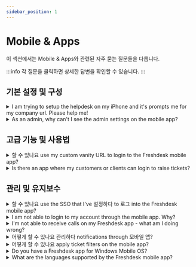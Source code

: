 ```yaml
---
sidebar_position: 1
---
```


# Mobile &amp; Apps

이 섹션에서는 Mobile &amp; Apps와 관련된 자주 묻는 질문들을 다룹니다.

:::info
각 질문을 클릭하면 상세한 답변을 확인할 수 있습니다.
:::


## 기본 설정 및 구성

<details>
<summary>I am trying to setup the helpdesk on my iPhone and it's prompts me for my company url. Please help me!</summary>

<p>When you are on the go, you would want to have Freshdesk wired to your phone to track the notifications on the tickets. We do have a mobile app that would help you check tickets, respond to them and track customers as well as social channels. Furthermore, attending calls on the app has never been more convenient as you would be able to return them from the app itself. </p><p><br /></p><p>Once you set this up, the first step would be to enter the company URL which would be the <strong>"</strong><strong>account URL"</strong> (yourcompany.freshdesk.com) that you use to login to the portal. If you are using a custom URL for your Freshdesk Account, you could make use of that as well, while logging in.</p>

</details>

<details>
<summary>As an admin, why can't I see the admin settings on the mobile app?</summary>

<p ><span style={{ fontSize: "16px" }}>As of now, the mobile app is designed for an agent when they are on-the-go and to respond or makes updates to tickets with high priority and need attention when you are away from office. Admin settings would be part of the configuration for workflows and so, it is currently a part of the Web App only and not part of the Freshdesk Mobile App.</span></p><p ><br /></p><p ><span style={{ fontSize: "16px" }}><br /></span></p>

</details>


## 고급 기능 및 사용법

<details>
<summary>할 수 있나요 use my custom vanity URL to login to the Freshdesk mobile app?</summary>

<p>If you are using a custom URL with your Freshdesk Account, you could use the same on the Freshdesk Mobile App, for login. At the same time, the default Freshdesk URL, which would go by YourCompanyName.freshdesk.com would work as well and could also be used for login using the Mobile App.</p>

</details>

<details>
<summary>Is there an app where my customers or clients can login to raise tickets?</summary>

<p ><span style={{ fontSize: "16px" }}>As of now, the Freshdesk Mobile app is only for agents to use on-the-go and not for customers. If you are looking for a customer facing mobile app, leave us an email at support@freshdesk.com and one of our agents will be in touch.</span></p>

</details>


## 관리 및 유지보수

<details>
<summary>할 수 있나요 use the SSO that I've 설정하다 to 로그 into the Freshdesk mobile app?</summary>

<p ><span style={{ fontSize: "16px" }}>Yes, you'll be able to log into your Freshdesk account using the credentials you use for the SSO you have set up. You would also have the option to bypass the SSO and use the normal Freshdesk login.</span></p>

</details>

<details>
<summary>I am not able to login to my account through the mobile app. Why?</summary>

<p>Please verify the Freshdesk URL. It would go by <em>your_company_name</em>.freshdesk.com. Your Username would be your agent email address and you would have to enter your password.</p><p><br /></p><p>Also, if you have SSO, you would have to use your SSO credentials accordingly. Also please open your account in the browser and do the following steps:</p><p><br /></p>Type your URL in the address bar, hit enter and select Login. And then choose the option " Are you an Agent? Login here" and it will redirect you to the Freshworks page. Select "Forgot password" option, enter your email address and a password reset link will be sent to your email. Reset the password using the link and you can log in to the account.<p><br /></p><p>If you continue to face any issues with login, please feel free to write to support@freshdesk.com and one of our agents would get in contact with you to assist you regarding this.</p>

</details>

<details>
<summary>I'm not able to receive calls on my Freshdesk app - what am I doing wrong?</summary>

<p ><span style={{ fontSize: "16px" }}>Can you ensure the following:</span></p><p ><span style={{ fontSize: "16px" }}></span><span style={{ fontSize: "16px" }}><br /></span></p><ul><li><span style={{ fontSize: "16px" }}>Your Freshdesk account is set to accept calls via <strong>Browser/app</strong> (from the Call Button next to the Agent Avatar).</span></li><li><span style={{ fontSize: "16px" }}>The option to allow incoming calls on the app is turned on (under the App Settings). </span></li><li><span style={{ fontSize: "16px" }}>If you are receiving calls from the browser but not on the app, then please ensure the Freshdesk app is running in the background and not closed. </span></li></ul><p ><br /></p><p ><span style={{ fontSize: "16px" }}><span style={{ fontSize: "16px" }}></span><span style={{ fontSize: "16px" }}></span><span style={{ fontSize: "16px" }}></span><span style={{ fontSize: "16px" }}>Please write to <strong>support@freshdesk.com</strong> if you are facing issues in finding the options listed above.</span></span></p>

</details>

<details>
<summary>어떻게 할 수 있나요 관리하다 notifications through 모바일 앱?</summary>

<p>Using your Freshdesk Mobile App, you would be able to receive notifications on ticket updates. In your Mobile App, navigate to <strong>Settings--&gt;Ticket Notifications</strong>. There, you would be able to manage the push notifications you would like to receive, by Turning On/Off the listed options.</p><p><br /></p><p>You could also change the Notification Tone or turn on/off the Vibrate option from the same menu. The changes would get auto-saved.</p>

</details>

<details>
<summary>어떻게 할 수 있나요 apply ticket filters on the mobile app?</summary>

<p class="fd-toc"><strong>TABLE OF CONTENTS</strong></p><ul><li><a href="#%E2%80%8B"></a><a href="#Working-with-filters">Working with filters</a></li><li><a href="#Viewing-filtered-tickets%C2%A0">Viewing filtered tickets&nbsp;</a></li><li><a href="#The-ticket-list-view-lets-you-check-the-tickets-with-a-list-of-filters-automatically-applied.-Each-time-you-choose-a-view,-the-tickets-will-be-displayed-with-a-list-of-filters-applied.-For-example,-as-an-admin,-you-may-want-to-view-the-list-of-unresolved-tickets-daily.-You-can-simply-choose-" dir="ltr"></a><a href="#Viewing-custom-filters">Viewing custom filters</a></li></ul><p><br /></p><p dir="ltr" id="​​Working-with-filters-on-the-mobile-app-can-save-you-time-and-help-you-stay-organized-when-managing-your-customer-support-tickets-on-the-go.-By-using-filters,-you-can-quickly-find-the-tickets-you-need-to-work-on-and-ensure-that-you're-providing-timely-and-effective-support-to-your-customers.&nbsp;">Working with filters on the mobile app can save you time and help you stay organized when managing your customer support tickets on the go. By using filters, you can quickly find the tickets you need to work on and ensure that you're providing timely and effective support to your customers.&nbsp;</p><p dir="ltr" id="Freshdesk-mobile-app-allows-users-to-use-default-and-custom-drop-down-fields-in-Freshdesk-as-filters-to-find-a-specific-list-of-tickets.-You-can-sort-through-tickets-based-on-agents,-group-type,-created-time,-resolution-due-date,-and-other-criteria.-&nbsp;With-ticket-filters,-you-can:&nbsp;">Freshdesk mobile app on Andriod and iOS both, allows users to use default and custom drop-down fields in Freshdesk as filters to find a specific list of tickets. You can sort through tickets based on agents, group type, created time, resolution due date, and other criteria. With ticket filters, you can:&nbsp;</p><ul ><li >Search for a specific ticket using the global search&nbsp;</li><li >Create custom views for all the frequently accessed ticket lists</li><li style={{ fontSize: "14px" }}>Search for tickets on the fly using the ticket filter</li></ul><h2 dir="ltr" id="Working-with-filters" style={{ lineHeight: "1.75", marginBottom: "0pt", fontSize: "14px" }}><span style={{ fontSize: "16px" }}><strong >Working with filters</strong></span></h2><p dir="ltr" style={{ lineHeight: "1.92", marginBottom: "0pt", fontSize: "14px" }}><span style={{ fontSize: "14px" }}>Freshdesk app provides a wide range of filters that help you narrow down your ticket views based on your preference. For example, the Priority field allows you to filter and view tickets based on the ticket priority - High, low, medium, or urgent.</span></p><p dir="ltr" style={{ lineHeight: "1.92", marginBottom: "0pt", fontSize: "14px" }}><span style={{ fontSize: "14px" }}>You can filter the tickets by source, type, status, agents assigned to, tags, products, and even the custom fields that you have created.</span></p><p dir="ltr" style={{ lineHeight: "1.92", marginBottom: "0pt", fontSize: "14px" }}><span style={{ fontSize: "14px" }}>Also, you can view the tickets based on various date and time filters and further choose a day or specific time period. For example, &nbsp;you can view the tickets resolved or closed in the past 1 hour.</span></p><ul style={{ fontSize: "14px" }}><li style={{ fontSize: "14px" }}><span style={{ fontSize: "14px" }}>Created: View tickets based on the ticket creation date or time.</span></li><li style={{ fontSize: "14px" }}><span style={{ fontSize: "14px" }}>Closed at:&nbsp;View tickets closed at a particular time or day.</span></li><li style={{ fontSize: "14px" }}><span style={{ fontSize: "14px" }}>Resolved at: View tickets resolved at a particular time or day</span></li><li style={{ fontSize: "14px" }}><span style={{ fontSize: "14px" }}>Resolution due by: View tickets that must be resolved before a particular day or time.</span></li></ul><p style={{ fontSize: "14px" }}><span style={{ fontSize: "14px" }}><br /></span></p><h2 dir="ltr" id="Viewing-filtered-tickets&nbsp;" style={{ lineHeight: "1.75", marginBottom: "0pt", fontSize: "14px" }}><span style={{ fontSize: "16px" }}><strong >Viewing filtered tickets</strong></span><span style={{ fontSize: "14px" }}>&nbsp;</span></h2><p dir="ltr" id="The-ticket-list-view-lets-you-check-the-tickets-with-a-list-of-filters-automatically-applied.-Each-time-you-choose-a-view,-the-tickets-will-be-displayed-with-a-list-of-filters-applied.-For-example,-as-an-admin,-you-may-want-to-view-the-list-of-unresolved-tickets-daily.-You-can-simply-choose-"All-unresolved-tickets"-default-ticket-view.&nbsp;The-ticket-list-views-save-you-time-and-help-you-quickly-identify-tickets-based-on-your-preference.&nbsp;" style={{ lineHeight: "1.75", marginBottom: "0pt", fontSize: "14px" }}><span dir="ltr" style={{ fontSize: "14px" }}>The ticket list view lets you check the tickets with a list of filters automatically applied. Each time you choose a view, the tickets will be displayed with a list of filters applied. For example, as an admin, you may want to view the list of unresolved tickets daily. You can simply choose "All unresolved tickets" default ticket view.&nbsp;</span><span style={{ fontSize: "14px" }}>The ticket list views save you time and help you quickly identify tickets based on your preference.&nbsp;</span></p><p ><br /></p><p dir="ltr" style={{ lineHeight: "1.92", marginBottom: "0pt" }}><span style={{ fontSize: "12pt", fontFamily: "Arial", color: "rgb(51, 51, 51)", fontWeight: "400" }}><span style={{ border: "none", display: "inline-block", overflow: "hidden", width: "268px", height: "587px" }}><img src="#" width="268" height="587" class="fr-fic fr-dii" /></span></span></p><p dir="ltr"><span style={{ fontSize: "14px" }}>The ticket filtering feature on a Freshdesk mobile app is easy and straightforward. Here are the primary steps to follow:</span></p><ol style={{ marginBottom: "0px", paddingInlineStart: "48px", fontSize: "14px" }}><li style={{ fontSize: "14px" }}><p style={{ fontSize: "14px" }}><span style={{ fontSize: "14px" }}>Open the Freshdesk app on your mobile.</span></p></li><li style={{ fontSize: "14px" }}><p style={{ fontSize: "14px" }}><span style={{ fontSize: "14px" }}>Tap on the "Tickets" tab to view your tickets.</span></p></li><li style={{ fontSize: "14px" }}><p style={{ fontSize: "14px" }}><span style={{ fontSize: "14px" }}>Click on the three dots next to the search icon on the top right corner of your screen, within the tickets tab.</span></p></li><li style={{ fontSize: "14px" }}><p style={{ fontSize: "14px" }}><span style={{ fontSize: "14px" }}>Tap on the filtering option, and a menu of filter options as drop-down fields will appear.</span></p></li><li style={{ fontSize: "14px" }}><p style={{ fontSize: "14px" }}><span style={{ fontSize: "14px" }}>Select the drop-down field that best suits your needs, and the associated options will pop-up from the bottom of the screen.</span></p></li></ol><p style={{ fontSize: "14px" }}><br /></p><p style={{ fontSize: "14px" }}><br /></p><p dir="ltr"><span style={{ fontSize: "14px" }}><img src="#" width="196" height="433" class="fr-fic fr-dii" />&nbsp;</span></p><p dir="ltr" style={{ boxSizing: "border-box", margin: "0px", fontSize: "13px", lineHeight: "18px", wordBreak: "normal", overflowWrap: "break-word" }}><span dir="ltr" style={{ boxSizing: "border-box", fontSize: "14px" }}>&nbsp; &nbsp; &nbsp; &nbsp; &nbsp;6. You can also reset the filters by clicking the ‘Reset filters’ button.</span></p><p dir="ltr"><br /></p><p style={{ fontSize: "14px" }}><span style={{ fontSize: "14px" }}><br /></span></p><p dir="ltr" style={{ lineHeight: "1.92", marginBottom: "0pt", fontSize: "14px" }}><span style={{ fontSize: "14px" }}><img src="#" width="261" height="161" class="fr-fic fr-dii" /></span></p><p dir="ltr" style={{ lineHeight: "1.92", marginBottom: "0pt", fontSize: "14px" }}><span style={{ fontSize: "14px" }}>Once you have selected the desired filter option from the drop-down, click on the ‘Apply filters’, and the ticket list will automatically update to display only the tickets that meet the selected criteria.</span></p><p style={{ fontSize: "14px" }}><span style={{ fontSize: "14px" }}><br /></span></p><h2 dir="ltr" id="Viewing-custom-filters"><strong ><span style={{ fontSize: "16px" }}>Viewing custom filters</span></strong></h2><p ><span dir="ltr" style={{ fontSize: "14px" }}>You can, however, create custom views on the web browser and then access them through the Mobile App. The list of custom views would be available at the top of the tickets list, on the Mobile App, from which you could choose a custom view.</span></p><p dir="ltr"><strong dir="ltr">For more details on ticket filters <a href="https://support.freshdesk.com/en/support/solutions/articles/37559-working-with-the-ticket-list-view#Working-with-filters">click here</a></strong><a href="https://support.freshdesk.com/en/support/solutions/articles/37559-working-with-the-ticket-list-view#Working-with-filters"></a></p><p ><br /></p>

</details>

<details>
<summary>Do you have a Freshdesk app for Windows Mobile OS?</summary>

<p ><span style={{ fontSize: "16px" }}>As of now, our apps are only for iOS and Android and we do not have a Windows Mobile App currently. However, this is a part of our Product Enhancement Roadmap.</span></p>

</details>

<details>
<summary>What are the languages supported by the Freshdesk mobile app?</summary>

<p dir="ltr" style={{ lineHeight: "1.38", marginBottom: "0pt" }}><span style={{ fontSize: "14px", fontFamily: "Arial, Helvetica, sans-serif", color: "rgb(0, 0, 0)", fontWeight: "400" }}>The Freshdesk mobile app currently supports 18 different languages and here is the list of those languages: </span><span style={{ color: "rgb(0, 0, 0)" }}><span style={{ fontSize: "14px" }}><span style={{ fontFamily: "Arial,Helvetica,sans-serif" }}><span style={{ fontWeight: "400" }}><br /><br /></span></span></span></span></p><div align="left" dir="ltr" style={{ marginLeft: "0pt" }}><table style={{ border: "none", borderCollapse: "collapse" }}><tbody><tr style={{ height: "0pt" }}><td style={{ width: "33.3333%", backgroundColor: "rgb(255, 255, 255)", verticalAlign: "top" }}><p dir="ltr" style={{ lineHeight: "1.38", marginBottom: "0pt" }}><span style={{ color: "rgb(0, 0, 0)" }}><span style={{ fontSize: "14px" }}><span style={{ fontFamily: "Arial,Helvetica,sans-serif" }}><span style={{ fontWeight: "400" }}>English</span></span></span></span></p><span style={{ color: "rgb(0, 0, 0)" }}><span style={{ fontSize: "14px" }}><span style={{ fontFamily: "Arial,Helvetica,sans-serif" }}><br /></span></span></span></td><td style={{ width: "33.121%", backgroundColor: "rgb(255, 255, 255)", verticalAlign: "middle" }}><p dir="ltr" style={{ lineHeight: "1.38", marginBottom: "0pt" }}><span style={{ color: "rgb(0, 0, 0)" }}><span style={{ fontSize: "14px" }}><span style={{ fontFamily: "Arial,Helvetica,sans-serif" }}><span style={{ fontWeight: "400" }}>Chinese (simplified)</span></span></span></span></p><span style={{ color: "rgb(0, 0, 0)" }}><span style={{ fontSize: "14px" }}><span style={{ fontFamily: "Arial,Helvetica,sans-serif" }}><br /></span></span></span></td><td style={{ width: "33.3333%", verticalAlign: "top" }}><span style={{ color: "rgb(0, 0, 0)" }}><span style={{ fontSize: "14px" }}><span style={{ fontFamily: "Arial,Helvetica,sans-serif" }}>Hungarian<br /></span></span></span></td></tr><tr style={{ height: "0pt" }}><td style={{ width: "33.3333%", backgroundColor: "rgb(255, 255, 255)", verticalAlign: "middle" }}><p dir="ltr" style={{ lineHeight: "1.38", marginBottom: "0pt" }}><span style={{ color: "rgb(0, 0, 0)" }}><span style={{ fontSize: "14px" }}><span style={{ fontFamily: "Arial,Helvetica,sans-serif" }}><span style={{ fontWeight: "400" }}>French</span></span></span></span></p><span style={{ color: "rgb(0, 0, 0)" }}><span style={{ fontSize: "14px" }}><span style={{ fontFamily: "Arial,Helvetica,sans-serif" }}><br /></span></span></span></td><td style={{ width: "33.121%", backgroundColor: "rgb(255, 255, 255)", verticalAlign: "middle" }}><p dir="ltr" style={{ lineHeight: "1.38", marginBottom: "0pt" }}><span style={{ color: "rgb(0, 0, 0)" }}><span style={{ fontSize: "14px" }}><span style={{ fontFamily: "Arial,Helvetica,sans-serif" }}><span style={{ fontWeight: "400" }}>Thai</span></span></span></span></p><span style={{ color: "rgb(0, 0, 0)" }}><span style={{ fontSize: "14px" }}><span style={{ fontFamily: "Arial,Helvetica,sans-serif" }}><br /></span></span></span></td><td style={{ width: "33.3333%", verticalAlign: "top" }}><span style={{ color: "rgb(0, 0, 0)" }}><span style={{ fontSize: "14px" }}><span style={{ fontFamily: "Arial,Helvetica,sans-serif" }}>Italian<br /></span></span></span></td></tr><tr style={{ height: "0pt" }}><td style={{ width: "33.3333%", backgroundColor: "rgb(255, 255, 255)", verticalAlign: "middle" }}><p dir="ltr" style={{ lineHeight: "1.38", marginBottom: "0pt" }}><span style={{ color: "rgb(0, 0, 0)" }}><span style={{ fontSize: "14px" }}><span style={{ fontFamily: "Arial,Helvetica,sans-serif" }}><span style={{ fontWeight: "400" }}>Dutch</span></span></span></span></p><span style={{ color: "rgb(0, 0, 0)" }}><span style={{ fontSize: "14px" }}><span style={{ fontFamily: "Arial,Helvetica,sans-serif" }}><br /></span></span></span></td><td style={{ width: "33.121%", backgroundColor: "rgb(255, 255, 255)", verticalAlign: "middle" }}><p dir="ltr" style={{ lineHeight: "1.38", marginBottom: "0pt" }}><span style={{ color: "rgb(0, 0, 0)" }}><span style={{ fontSize: "14px" }}><span style={{ fontFamily: "Arial,Helvetica,sans-serif" }}><span style={{ fontWeight: "400" }}>Malay</span></span></span></span></p><span style={{ color: "rgb(0, 0, 0)" }}><span style={{ fontSize: "14px" }}><span style={{ fontFamily: "Arial,Helvetica,sans-serif" }}><br /></span></span></span></td><td style={{ width: "33.3333%", verticalAlign: "top" }}><span style={{ color: "rgb(0, 0, 0)" }}><span style={{ fontSize: "14px" }}><span style={{ fontFamily: "Arial,Helvetica,sans-serif" }}>Polish<br /></span></span></span></td></tr><tr style={{ height: "0pt" }}><td style={{ width: "33.3333%", backgroundColor: "rgb(255, 255, 255)", verticalAlign: "middle" }}><p dir="ltr" style={{ lineHeight: "1.38", marginBottom: "0pt" }}><span style={{ color: "rgb(0, 0, 0)" }}><span style={{ fontSize: "14px" }}><span style={{ fontFamily: "Arial,Helvetica,sans-serif" }}><span style={{ fontWeight: "400" }}>Spanish</span></span></span></span></p><span style={{ color: "rgb(0, 0, 0)" }}><span style={{ fontSize: "14px" }}><span style={{ fontFamily: "Arial,Helvetica,sans-serif" }}><br /></span></span></span></td><td style={{ width: "33.121%", backgroundColor: "rgb(255, 255, 255)", verticalAlign: "middle" }}><p dir="ltr" style={{ lineHeight: "1.38", marginBottom: "0pt" }}><span style={{ color: "rgb(0, 0, 0)" }}><span style={{ fontSize: "14px" }}><span style={{ fontFamily: "Arial,Helvetica,sans-serif" }}><span style={{ fontWeight: "400" }}>Bahasa</span></span></span></span></p><span style={{ color: "rgb(0, 0, 0)" }}><span style={{ fontSize: "14px" }}><span style={{ fontFamily: "Arial,Helvetica,sans-serif" }}><br /></span></span></span></td><td style={{ width: "33.3333%", verticalAlign: "top" }}><span style={{ color: "rgb(0, 0, 0)" }}><span style={{ fontSize: "14px" }}><span style={{ fontFamily: "Arial,Helvetica,sans-serif" }}>Swedish<br /></span></span></span></td></tr><tr style={{ height: "0pt" }}><td style={{ width: "33.3333%", backgroundColor: "rgb(255, 255, 255)", verticalAlign: "middle" }}><p dir="ltr" style={{ lineHeight: "1.38", marginBottom: "0pt" }}><span style={{ color: "rgb(0, 0, 0)" }}><span style={{ fontSize: "14px" }}><span style={{ fontFamily: "Arial,Helvetica,sans-serif" }}><span style={{ fontWeight: "400" }}>Portuguese</span></span></span></span></p><span style={{ color: "rgb(0, 0, 0)" }}><span style={{ fontSize: "14px" }}><span style={{ fontFamily: "Arial,Helvetica,sans-serif" }}><br /></span></span></span></td><td style={{ width: "33.121%", backgroundColor: "rgb(255, 255, 255)", verticalAlign: "middle" }}><p dir="ltr" style={{ lineHeight: "1.38", marginBottom: "0pt" }}><span style={{ color: "rgb(0, 0, 0)" }}><span style={{ fontSize: "14px" }}><span style={{ fontFamily: "Arial,Helvetica,sans-serif" }}><span style={{ fontWeight: "400" }}>Danish</span></span></span></span></p><span style={{ color: "rgb(0, 0, 0)" }}><span style={{ fontSize: "14px" }}><span style={{ fontFamily: "Arial,Helvetica,sans-serif" }}><br /></span></span></span></td><td style={{ width: "33.3333%", verticalAlign: "top" }}><span style={{ color: "rgb(0, 0, 0)" }}><span style={{ fontSize: "14px" }}><span style={{ fontFamily: "Arial,Helvetica,sans-serif" }}>Turkish<br /></span></span></span></td></tr><tr style={{ height: "0pt" }}><td style={{ width: "33.3333%", backgroundColor: "rgb(255, 255, 255)", verticalAlign: "middle" }}><p dir="ltr" style={{ lineHeight: "1.38", marginBottom: "0pt" }}><span style={{ color: "rgb(0, 0, 0)" }}><span style={{ fontSize: "14px" }}><span style={{ fontFamily: "Arial,Helvetica,sans-serif" }}><span style={{ fontWeight: "400" }}>Chinese (traditional)</span></span></span></span></p><span style={{ color: "rgb(0, 0, 0)" }}><span style={{ fontSize: "14px" }}><span style={{ fontFamily: "Arial,Helvetica,sans-serif" }}><br /></span></span></span></td><td style={{ width: "33.121%", backgroundColor: "rgb(255, 255, 255)", verticalAlign: "middle" }}><p dir="ltr" style={{ lineHeight: "1.38", marginBottom: "0pt" }}><span style={{ color: "rgb(0, 0, 0)" }}><span style={{ fontSize: "14px" }}><span style={{ fontFamily: "Arial,Helvetica,sans-serif" }}><span style={{ fontWeight: "400" }}>Finnish</span></span></span></span></p><span style={{ color: "rgb(0, 0, 0)" }}><span style={{ fontSize: "14px" }}><span style={{ fontFamily: "Arial,Helvetica,sans-serif" }}><br /></span></span></span></td><td style={{ width: "33.3333%", verticalAlign: "top" }}><p dir="ltr" style={{ lineHeight: "1.38", marginBottom: "0pt" }}><span style={{ color: "rgb(0, 0, 0)" }}><span style={{ fontSize: "14px" }}><span style={{ fontFamily: "Arial,Helvetica,sans-serif" }}><span style={{ fontWeight: "400" }}>Vietnamese</span></span></span></span></p><span style={{ color: "rgb(0, 0, 0)" }}><span style={{ fontSize: "14px" }}><span style={{ fontFamily: "Arial,Helvetica,sans-serif" }}><br /></span></span></span></td></tr></tbody></table></div><p><span style={{ color: "rgb(0, 0, 0)" }}><span style={{ fontSize: "14px" }}><span style={{ fontFamily: "Arial,Helvetica,sans-serif" }}><br /></span></span></span></p><p><span style={{ color: "rgb(0, 0, 0)" }}><span style={{ fontSize: "14px" }}><span style={{ fontFamily: "Arial,Helvetica,sans-serif" }}><span style={{ fontWeight: "400" }}>These languages are </span></span></span></span><span style={{ fontSize: "14px", fontFamily: "Arial, Helvetica, sans-serif", color: "rgb(0, 0, 0)", fontWeight: "400" }}>applicable for both support agents as well as field technician views and on both Android &amp; iOS.</span><span style={{ fontSize: "11.5pt", fontFamily: "Arial", color: "rgb(5, 5, 5)", fontWeight: "400" }}><br /></span></p>

</details>

